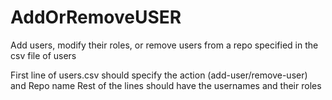 # AddOrRemoveUSER
Add users, modify their roles, or remove users from a repo specified in the csv file of users

First line of users.csv should specify the action (add-user/remove-user) and Repo name
Rest of the lines should have the usernames and their roles
